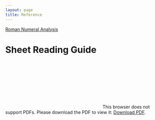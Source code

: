 ```yaml
---
layout: page
title: Reference
---
```


[Roman Numeral Analysis](https://en.wikipedia.org/wiki/Roman_numeral_analysis)

# Sheet Reading Guide

<object data="/Piano_Cheat_Sheet.pdf" type="application/pdf" width="700px" height="700px">
    <embed src="/Piano_Cheat_Sheet.pdf">
        This browser does not support PDFs. Please download the PDF to view it: <a href="/Piano_Cheat_Sheet.pdf">Download PDF</a>.</p>
    </embed>
</object>
